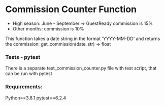 # Commission Counter Function

- High season: June - September => GuestReady commission is 15%
- Other months: commission is 10%

This function takes a date string in the format 'YYYY-MM-DD' and returns the commission:
get_commission(date_str) -> float

### Tests - pytest

There is a separate test_commission_counter.py file with test script, that can be run with pytest

### Requirements:

Python==3.8.1
pytest==6.2.4
